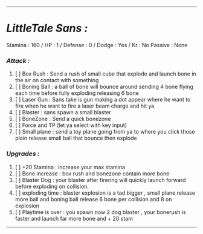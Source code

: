__________________________________________________________________________
# ***LittleTale Sans :***
Stamina : 160 / HP : 1 / Defense : 0 / Dodge : Yes / Kr : No
Passive : None
### ***Attack :***
1. [ ] Box Rush : Send a rush of small cube that explode and launch bone in the air on contact with something
2. [ ] Boning Ball : a ball of bone will bounce around sending 4 bone flying each time before fully exploding releasing 6 bone
3. [ ] Laser Gun : Sans take is gun making a dot appear where he want to fire when he want to fire a laser beam charge and hit ya
4. [ ] Blaster : sans spawn a small blaster
5. [ ] BoneZone : Send a quick bonezone
6. [ ] Force and TP (let ya select with key input)
7. [ ] Small plane : send a toy plane going from ya to where you click those plain release small ball that bounce then explode
### ***Upgrades :***
1. [ ]  +20 Stamina : increase your max stamina
2. [ ]  Bone increase : box rush and bonezone contain more bone
3. [ ] Blaster Dog : your blaster after firering will quickly launch forward before exploding on collision.
4. [ ] exploding time : blaster explosion is a tad bigger , small plane release more ball and boning ball release 6 bone per collision and 8 on explosion
5. [ ] Playtime is over : you spawn now 2 dog blaster , your bonerush is faster and launch far more bone and + 20 stam
__________________________________________________________________________
